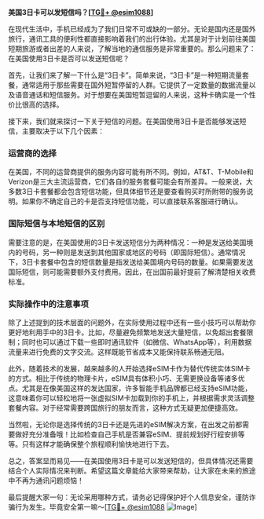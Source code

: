 **美国3日卡可以发短信吗？[[TG💪+ @esim1088](https://t.me/s/esim1088)]**

在现代生活中，手机已经成为了我们日常不可或缺的一部分。无论是国内还是国外旅行，通讯工具的便利性都直接影响着我们的出行体验。尤其是对于计划前往美国短期旅游或者出差的人来说，了解当地的通信服务是非常重要的。那么问题来了：在美国使用3日卡是否可以发送短信呢？

首先，让我们来了解一下什么是“3日卡”。简单来说，“3日卡”是一种短期流量套餐，通常适用于那些需要在国外短暂停留的人群。它提供了一定数量的数据流量以及语音通话和短信服务。对于想要在美国短暂逗留的人来说，这种卡确实是一个性价比很高的选择。

接下来，我们就来探讨一下关于短信的问题。在美国使用3日卡是否能够发送短信，主要取决于以下几个因素：

### **运营商的选择**
在美国，不同的运营商提供的服务内容可能有所不同。例如，AT&T、T-Mobile和Verizon是三大主流运营商，它们各自的服务套餐可能会有所差异。一般来说，大多数3日卡套餐都会包含短信功能，但具体细节还是要查看购买时所附带的服务说明。如果你不确定自己的卡是否支持短信功能，可以直接联系客服进行确认。

### **国际短信与本地短信的区别**
需要注意的是，在美国使用的3日卡发送短信分为两种情况：一种是发送给美国境内的号码，另一种则是发送到其他国家或地区的号码（即国际短信）。通常情况下，3日卡套餐中包含的短信数量是指发送给美国境内号码的数量。如果需要发送国际短信，则可能需要额外支付费用。因此，在出国前最好提前了解清楚相关收费标准。

### **实际操作中的注意事项**
除了上述提到的技术层面的问题外，在实际使用过程中还有一些小技巧可以帮助你更好地利用手中的3日卡。比如，尽量避免频繁地发送大量短信，以免超出套餐限制；同时也可以通过下载一些即时通讯软件（如微信、WhatsApp等），利用数据流量来进行免费的文字交流。这样既能节省成本又能保持联系畅通无阻。

此外，随着技术的发展，越来越多的人开始选择eSIM卡作为替代传统实体SIM卡的方式。相比于传统的物理卡片，eSIM具有体积小巧、无需更换设备等诸多优点。尤其是在像美国这样的发达国家，许多智能手机品牌都已经支持eSIM功能，这意味着你可以轻松地将一张虚拟SIM卡加载到你的手机上，并根据需求灵活调整套餐内容。对于经常需要跨国旅行的朋友而言，这种方式无疑更加便捷高效。

当然啦，无论你是选择传统的3日卡还是先进的eSIM解决方案，在出发之前都需要做好充分准备哦！比如检查自己手机是否兼容eSIM、提前规划好行程安排等等。只有这样才能确保整个旅程顺利愉快地进行下去。

总之，答案显而易见——在美国使用3日卡是可以发送短信的，但具体情况还需要结合个人实际情况来判断。希望这篇文章能给大家带来帮助，让大家在未来的旅途中不再为通讯问题烦恼！

最后提醒大家一句：无论采用哪种方式，请务必记得保护好个人信息安全，谨防诈骗行为发生。毕竟安全第一嘛～[[TG💪+ @esim1088](https://t.me/s/esim1088) ![Image](https://i.postimg.cc/4NQfJmqS/Snipaste-2025-05-13-00-14-12.png)]